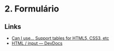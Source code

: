 # 2. Formulário

## Links
- [Can I use... Support tables for HTML5, CSS3, etc](https://caniuse.com/)
- [HTML / input — DevDocs](https://devdocs.io/html/element/input)
